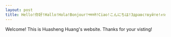 ```yaml
---
layout: post
title: Hello!你好!Hallo!Hola!Bonjour!नमस्ते!Ciao!こんにちは!Здравствуйте!สวัสดี!Merhaba!xin chào!Olá!
---
```


Welcome! This is Huasheng Huang's website. Thanks for your visting! 
